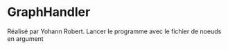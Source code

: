 ﻿# GraphHandler

Réalisé par Yohann Robert.
Lancer le programme avec le fichier de noeuds en argument
